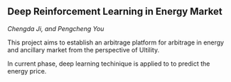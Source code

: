 ## Deep Reinforcement Learning in Energy Market

*Chengda Ji, and Pengcheng You*

This project aims to establish an arbitrage platform for arbitrage in energy and ancillary market from the perspective of Ultility.  

In current phase, deep learning techinique is applied to to predict the energy price.
